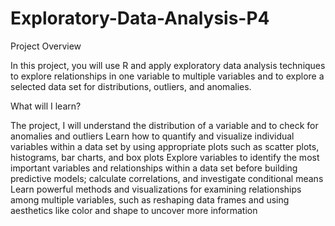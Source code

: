 # Exploratory-Data-Analysis-P4
Project Overview

In this project, you will use R and apply exploratory data analysis techniques to explore relationships in one variable to multiple variables and to explore a selected data set for distributions, outliers, and anomalies.

What will I learn?

The project,
I will understand the distribution of a variable and to check for anomalies and outliers
Learn how to quantify and visualize individual variables within a data set by using appropriate plots such as scatter plots, histograms, bar charts, and box plots
Explore variables to identify the most important variables and relationships within a data set before building predictive models; calculate correlations, and investigate conditional means
Learn powerful methods and visualizations for examining relationships among multiple variables, such as reshaping data frames and using aesthetics like color and shape to uncover more information
